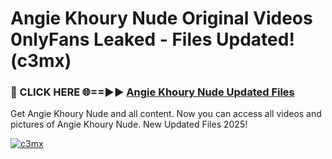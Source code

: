 # Angie Khoury Nude Original Videos 0nlyFans Leaked - Files Updated! (c3mx)

<h3>🔴 CLICK HERE 🌐==►► <a href="https://tinyurl.com/yrmya6cz" rel="nofollow">Angie Khoury Nude Updated Files</a></h3>

Get Angie Khoury Nude and all content. Now you can access all videos and pictures of Angie Khoury Nude. New Updated Files 2025!

[![c3mx](https://i.imgur.com/FMdXYCs.gif)](https://tinyurl.com/yrmya6cz)
